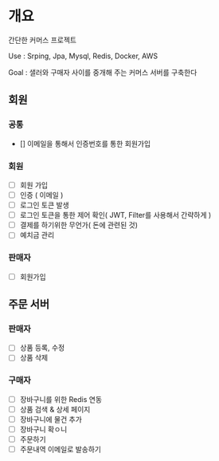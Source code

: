 # 개요
간단한 커머스 프로젝트

Use : Srping, Jpa, Mysql, Redis, Docker, AWS

Goal : 샐러와 구매자 사이를 중개해 주는 커머스 서버를 구축한다

## 회원
### 공통
- [] 이메일을 통해서 인증번호를 통한 회원가입

### 회원
- [ ]  회원 가입
- [ ]  인증 ( 이메일 )
- [ ]  로그인 토큰 발생
- [ ]  로그인 토큰을 통한 제어 확인( JWT, Filter를 사용해서 간략하게 )
- [ ]  결제를 하기위한 무언가( 돈에 관련된 것)
- [ ]  예치금 관리

### 판매자
- [ ]  회원가입

## 주문 서버

### 판매자
- [ ]  상품 등록, 수정 
- [ ]  상품 삭제

### 구매자
- [ ]  장바구니를 위한 Redis 연동
- [ ]  상품 검색 & 상세 페이지
- [ ]  장바구니에 물건 추가
- [ ]  장바구니 확ㅇ니
- [ ]  주문하기
- [ ]  주문내역 이메일로 발송하기
